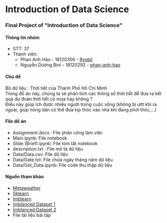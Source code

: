 # Introduction of Data Science  
### Final Project of "Introduction of Data Science"

#### Thông tin nhóm  
* STT: 37  
* Thành viên:  
  + Phan Anh Hào      -  18120356 - [Ryobil](https://github.com/Ryobinl)
  + Nguyễn Dương Binl -  18120292 - [phan-anh-hao](https://github.com/phan-anh-hao)  
  
#### Chủ đề
Bộ dữ liệu : Thời tiết của Thành Phố Hồ Chí Minh  
Trong đồ án này, chúng ta sẽ phân tích các thông số thời tiết để đưa ra kết quả dự đoán thời tiết có mưa hay không ?  
Điều này giúp ích được nhiều người trong cuộc sống (không bị ướt khi ra ngoài, giúp nông dân có thể đưa kịp thóc vào nhà khi đang phơi thóc,...)  


#### File đồ án  
- Assignment.docx : File phân công làm việc  
- Main.ipynb: File notebook  
- Slide (Brief).ipynb: File tóm tắt notebook  
- description.txt : File mô tả dữ liệu  
- Data/Data.csv: File dữ liệu  
- Data/Date.txt: File chứa ngày tháng năm dữ liệu    
- Data/Get_Data.ipynb: File code thu thập dữ liệu  


#### Nguồn tham khảo  
- [Metaweather](www.metaweather.com)      
- [Sklearn](scikit-learn.org)  
- [Imblearn](imbalanced-learn.org)
- [Imblanced Dataset 1](https://datascience.stackexchange.com/questions/61858/oversampling-undersampling-only-train-set-only-or-both-train-and-validation-set)
- [Imblanced Dataset 2](https://datascience.stackexchange.com/questions/8895/with-unbalanced-class-do-i-have-to-use-under-sampling-on-my-validation-testing)
- File tài liệu bài tập  



